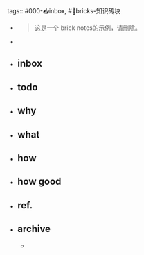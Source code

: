 tags:: #000-📥inbox, #🧱bricks-知识砖块

- > 这是一个 brick notes的示例，请删除。
-
- ## inbox
- ## todo
- ## why
- ## what
- ## how
- ## how good
- ## ref.
- ## archive
	-
